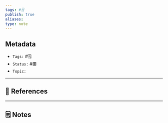 ```yaml
---
tags: #🗒️
publish: true
aliases:
type: note
---
```

## Metadata
- `Tags:` #🗒️
- `Status:` #🟥️
- `Topic:` 
---
## 📖 References

---
## 🗒️ Notes


